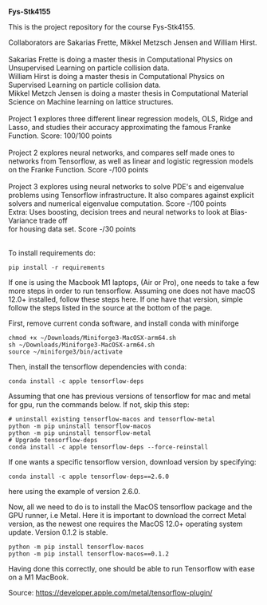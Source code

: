 __Fys-Stk4155__

This is the project repository for the course Fys-Stk4155.

Collaborators are Sakarias Frette, Mikkel Metzsch Jensen and William Hirst. <br />
<br />
Sakarias Frette is doing a master thesis in Computational Physics on Unsupervised Learning on particle collision data. <br />
William Hirst is doing a master thesis in Computational Physics on Supervised Learning on particle collision data. <br />
Mikkel Metzch Jensen is doing a master thesis in Computational Material Science on Machine learning on lattice structures. <br />
<br />
Project 1 explores three different linear regression models, OLS, Ridge and Lasso, and studies their accuracy approximating the famous 
Franke Function. Score: 100/100 points <br />
<br />
Project 2 explores neural networks, and compares self made ones to networks from Tensorflow, as well as linear and logistic 
regression models on the Franke Function. Score -/100 points<br />
<br />
Project 3 explores using neural networks to solve PDE's and eigenvalue problems using Tensorflow infrastructure. It also 
compares against explicit solvers and numerical eigenvalue computation. Score -/100 points<br />
Extra: Uses boosting, decision trees and neural networks to look at Bias-Variance trade off <br />
for housing data set.  Score -/30 points <br />

<br />
To install requirements do:

```
pip install -r requirements

```

If one is using the Macbook M1 laptops, (Air or Pro), one needs to take a few more steps 
in order to run tensorflow. Assuming one does not have macOS 12.0+ installed, follow these 
steps here. If one have that version, simple follow the steps listed in the source at the bottom of the page. 

First, remove current conda software, and install conda with miniforge
```
chmod +x ~/Downloads/Miniforge3-MacOSX-arm64.sh
sh ~/Downloads/Miniforge3-MacOSX-arm64.sh
source ~/miniforge3/bin/activate
```

Then, install the tensorflow dependencies with conda:
```
conda install -c apple tensorflow-deps
```

Assuming that one has previous versions of tensorflow for mac and metal for gpu,
run the commands below. If not, skip this step:
```
# uninstall existing tensorflow-macos and tensorflow-metal
python -m pip uninstall tensorflow-macos
python -m pip uninstall tensorflow-metal
# Upgrade tensorflow-deps
conda install -c apple tensorflow-deps --force-reinstall
```

If one wants a specific tensorflow version, download version by specifying:

```
conda install -c apple tensorflow-deps==2.6.0
```
here using the example of version 2.6.0.

Now, all we need to do is to install the MacOS tensorflow package and the GPU runner, i.e Metal.
Here it is important to download the correct Metal version, as the newest one requires the MacOS 12.0+
operating system update. Version 0.1.2 is stable.

```
python -m pip install tensorflow-macos
python -m pip install tensorflow-macos==0.1.2
```

Having done this correctly, one should be able to run Tensorflow with ease on a M1 MacBook.


Source: https://developer.apple.com/metal/tensorflow-plugin/
















